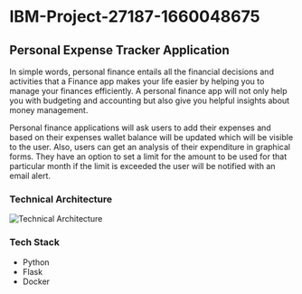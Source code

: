# IBM-Project-27187-1660048675

## Personal Expense Tracker Application

In simple words, personal finance entails all the financial decisions and activities that a Finance app makes your life easier by helping you to manage your finances efficiently. A personal finance app will not only help you with budgeting and accounting but also give you helpful insights about money management.

   Personal finance applications will ask users to add their expenses and based on their expenses wallet balance will be updated which will be visible to the user.  Also, users can get an analysis of their expenditure in graphical forms. They have an option to set a limit for the amount to be used for that particular month if the limit is exceeded the user will be notified with an email alert.

### Technical Architecture

![Technical Architecture](https://lh6.googleusercontent.com/rEq5ONu1NkSrSCO2bCYqPGfekO-jk-xyVo6TK1ZzwFrWosaBAzNpsiTcljCtT9wf0LvzUY18F9FTVzWBKTWCavF2lNG8N52IX6Ox6bJKd5uE7mTjU5_fG7Dh9OlY5g)

### Tech Stack

- Python
- Flask
- Docker

